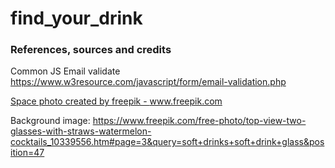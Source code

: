 # find_your_drink


















### References, sources and credits
Common JS Email validate
https://www.w3resource.com/javascript/form/email-validation.php 

<a href='https://www.freepik.com/photos/space'>Space photo created by freepik - www.freepik.com</a>

Background image:
https://www.freepik.com/free-photo/top-view-two-glasses-with-straws-watermelon-cocktails_10339556.htm#page=3&query=soft+drinks+soft+drink+glass&position=47